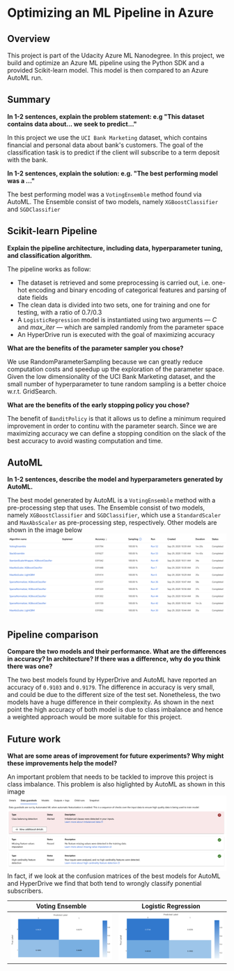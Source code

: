 # Optimizing an ML Pipeline in Azure

## Overview
This project is part of the Udacity Azure ML Nanodegree.
In this project, we build and optimize an Azure ML pipeline using the Python SDK and a provided Scikit-learn model.
This model is then compared to an Azure AutoML run.

## Summary
**In 1-2 sentences, explain the problem statement: e.g "This dataset contains data about... we seek to predict..."**

In this project we use the `UCI Bank Marketing` dataset, which contains financial and personal data about bank's customers. 
The goal of the classification task is to predict if the client will subscribe to a term deposit with the bank.

**In 1-2 sentences, explain the solution: e.g. "The best performing model was a ..."**

The best performing model was a `VotingEnsemble` method found via AutoML. 
The Ensemble consist of two models, namely `XGBoostClassifier` and `SGDClassifier` 

## Scikit-learn Pipeline
**Explain the pipeline architecture, including data, hyperparameter tuning, and classification algorithm.**

The pipeline works as follow:
* The dataset is retrieved and some preprocessing is carried out, i.e. one-hot encoding and binary encoding of categorical features and parsing of date fields
* The clean data is divided into two sets, one for training and one for testing, with a ratio of 0.7/0.3
* A `LogisticRegression` model is instantiated using two arguments — *C* and *max_iter* — which are sampled randomly from the parameter space
* An HyperDrive run is executed with the goal of maximizing accuracy

**What are the benefits of the parameter sampler you chose?**

We use RandomParameterSampling because we can greatly reduce computation costs and speedup up the exploration of the parameter space. 
Given the low dimensionality of the UCI Bank Marketing dataset, and the small number of hyperparameter to tune random sampling is a better choice w.r.t. GridSearch. 

**What are the benefits of the early stopping policy you chose?**

The benefit of `BanditPolicy` is that it allows us to define a minimum required improvement in order to continu with the parameter search.
Since we are maximizing accuracy we can define a stopping condition on the slack of the best accuracy to avoid wasting computation and time.

## AutoML
**In 1-2 sentences, describe the model and hyperparameters generated by AutoML.**

The best model generated by AutoML is a `VotingEnsemble` method with a pre-processing step that uses. 
The Ensemble consist of two models, namely `XGBoostClassifier` and `SGDClassifier`, which use a `StandardScaler` and `MaxAbsScaler` as pre-processing step, respectively. Other models are shown in the image below ![AutoML_top_models](./imgs/top_automl_models.png)

## Pipeline comparison
**Compare the two models and their performance. What are the differences in accuracy? In architecture? If there was a difference, why do you think there was one?**

The two best models found by HyperDrive and AutoML have reported an accuracy of `0.9103` and `0.9179`. The difference in accuracy is very small, and could be due to the different size of the test set. Nonetheless, the two models have a huge difference in their complexity. As shown in the next point the high accuracy of both model is due to class imbalance and hence a weighted approach would be more suitable for this project.


## Future work
**What are some areas of improvement for future experiments? Why might these improvements help the model?**

An important problem that needs to be tackled to improve this project is class imbalance. 
This problem is also higlighted by AutoML as shown in this image ![AutoML_class_imbalance](./imgs/automl_cl_im.png)
In fact, if we look at the confusion matrices of the best models for AutoML and HyperDrive we find that both tend to wrongly classify ponential subscribers.

Voting Ensemble                         |  Logistic Regression
:--------------------------------------:|:--------------------------------------:
![Ensemble_cm](./imgs/voting_cl_cm.png) | ![LR_cm](./imgs/lr_cm.png)
